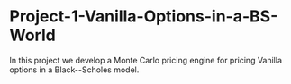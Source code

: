 # Project-1-Vanilla-Options-in-a-BS-World
In this project we develop a Monte Carlo pricing engine for pricing Vanilla options in a Black--Scholes model.
